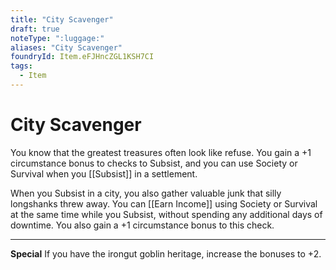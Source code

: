 ```yaml
---
title: "City Scavenger"
draft: true
noteType: ":luggage:"
aliases: "City Scavenger"
foundryId: Item.eFJHncZGL1KSH7CI
tags:
  - Item
---
```


# City Scavenger

You know that the greatest treasures often look like refuse. You gain a +1 circumstance bonus to checks to Subsist, and you can use Society or Survival when you [[Subsist]] in a settlement.

When you Subsist in a city, you also gather valuable junk that silly longshanks threw away. You can [[Earn Income]] using Society or Survival at the same time while you Subsist, without spending any additional days of downtime. You also gain a +1 circumstance bonus to this check.

* * *

**Special** If you have the irongut goblin heritage, increase the bonuses to +2.
